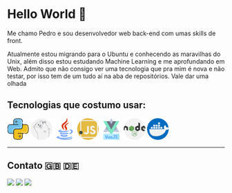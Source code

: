 # Hello World 👋

Me chamo Pedro e sou desenvolvedor web back-end com umas skills de front.

Atualmente estou migrando para o Ubuntu e conhecendo as maravilhas do Unix, além disso estou estudando Machine Learning e me aprofundando em Web. Admito que não consigo ver uma tecnologia que pra mim é nova e não testar, por isso tem de um tudo aí na aba de repositórios. Vale dar uma olhada

## Tecnologias que costumo usar:
<div>
  <img height="50em" src="https://github.com/SantosPereira/SantosPereira/blob/main/media/icons/python.png"/>
  <img height="50em" src="https://github.com/SantosPereira/SantosPereira/blob/main/media/icons/go-lang.png"/>
  <img height="50em" src="https://github.com/SantosPereira/SantosPereira/blob/main/media/icons/java.png"/>
  <img height="50em" src="https://github.com/SantosPereira/SantosPereira/blob/main/media/icons/javascript.png"/>
  <img height="50em" src="https://github.com/SantosPereira/SantosPereira/blob/main/media/icons/brands.png"/>
  <img height="50em" src="https://github.com/SantosPereira/SantosPereira/blob/main/media/icons/nodejs.png"/>
  <img height="50em" src="https://github.com/SantosPereira/SantosPereira/blob/main/media/icons/docker.png"/>
    
</div>
  
---

## Contato   :gb: :de:

<div> 
  <a href="https://www.linkedin.com/in/santos-pereira" target="_blank"><img src="https://img.shields.io/badge/-LinkedIn-%230077B5?style=for-the-badge&logo=linkedin&logoColor=white" target="_blank"></a> 
  <a href="https://www.instagram.com/pedro.hsp0/" target="_blank"><img src="https://img.shields.io/badge/-Instagram-%23E4405F?style=for-the-badge&logo=instagram&logoColor=white" target="_blank"></a>
  <a href = "mailto://pedrohenriquelemam@gmail.com"><img src="https://img.shields.io/badge/-Gmail-%23333?style=for-the-badge&logo=gmail&logoColor=white" target="_blank"></a>
</div>

<!--
![Wwakatime stats](https://github-readme-stats-taupe-two.vercel.app/api/wakatime?username=LucasXu&hide_title=true&hide_border=true&langs_count=5&bg_color=00000000&text_color=777)
Footer
-->
